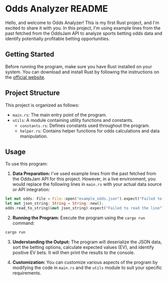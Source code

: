 # Odds Analyzer README

Hello, and welcome to Odds Analyzer! This is my first Rust project, and I'm excited to share it with you. In this project, I'm using example lines from the past fetched from the OddsJam API to analyze sports betting odds data and identify potentially profitable betting opportunities.

## Getting Started

Before running the program, make sure you have Rust installed on your system. You can download and install Rust by following the instructions on the [official website](https://www.rust-lang.org/).

## Project Structure

This project is organized as follows:

- `main.rs`: The main entry point of the program.
- `utils`: A module containing utility functions and constants.
  - `constants.rs`: Defines constants used throughout the program.
  - `helper.rs`: Contains helper functions for odds calculations and data manipulation.

## Usage

To use this program:

1. **Data Preparation:** I've used example lines from the past fetched from the OddsJam API for this project. However, in a live environment, you would replace the following lines in `main.rs` with your actual data source or API integration:

```rust
let mut odds: File = File::open("example_odds.json").expect("Failed to find the lines.");
let mut json_string: String = String::new();
odds.read_to_string(&mut json_string).expect("Failed to read the line");
```

2. **Running the Program:** Execute the program using the `cargo run` command:

```bash
cargo run
```

3. **Understanding the Output:** The program will deserialize the JSON data, sort the betting options, calculate expected values (EV), and identify positive EV bets. It will then print the results to the console.

4. **Customization:** You can customize various aspects of the program by modifying the code in `main.rs` and the `utils` module to suit your specific requirements.
